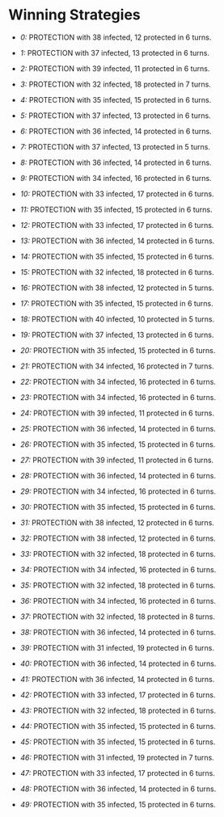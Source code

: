 # Winning Strategies

* _0:_ PROTECTION with 38 infected, 12 protected in 6 turns.


* _1:_ PROTECTION with 37 infected, 13 protected in 6 turns.


* _2:_ PROTECTION with 39 infected, 11 protected in 6 turns.


* _3:_ PROTECTION with 32 infected, 18 protected in 7 turns.


* _4:_ PROTECTION with 35 infected, 15 protected in 6 turns.


* _5:_ PROTECTION with 37 infected, 13 protected in 6 turns.


* _6:_ PROTECTION with 36 infected, 14 protected in 6 turns.


* _7:_ PROTECTION with 37 infected, 13 protected in 5 turns.


* _8:_ PROTECTION with 36 infected, 14 protected in 6 turns.


* _9:_ PROTECTION with 34 infected, 16 protected in 6 turns.


* _10:_ PROTECTION with 33 infected, 17 protected in 6 turns.


* _11:_ PROTECTION with 35 infected, 15 protected in 6 turns.


* _12:_ PROTECTION with 33 infected, 17 protected in 6 turns.


* _13:_ PROTECTION with 36 infected, 14 protected in 6 turns.


* _14:_ PROTECTION with 35 infected, 15 protected in 6 turns.


* _15:_ PROTECTION with 32 infected, 18 protected in 6 turns.


* _16:_ PROTECTION with 38 infected, 12 protected in 5 turns.


* _17:_ PROTECTION with 35 infected, 15 protected in 6 turns.


* _18:_ PROTECTION with 40 infected, 10 protected in 5 turns.


* _19:_ PROTECTION with 37 infected, 13 protected in 6 turns.


* _20:_ PROTECTION with 35 infected, 15 protected in 6 turns.


* _21:_ PROTECTION with 34 infected, 16 protected in 7 turns.


* _22:_ PROTECTION with 34 infected, 16 protected in 6 turns.


* _23:_ PROTECTION with 34 infected, 16 protected in 6 turns.


* _24:_ PROTECTION with 39 infected, 11 protected in 6 turns.


* _25:_ PROTECTION with 36 infected, 14 protected in 6 turns.


* _26:_ PROTECTION with 35 infected, 15 protected in 6 turns.


* _27:_ PROTECTION with 39 infected, 11 protected in 6 turns.


* _28:_ PROTECTION with 36 infected, 14 protected in 6 turns.


* _29:_ PROTECTION with 34 infected, 16 protected in 6 turns.


* _30:_ PROTECTION with 35 infected, 15 protected in 6 turns.


* _31:_ PROTECTION with 38 infected, 12 protected in 6 turns.


* _32:_ PROTECTION with 38 infected, 12 protected in 6 turns.


* _33:_ PROTECTION with 32 infected, 18 protected in 6 turns.


* _34:_ PROTECTION with 34 infected, 16 protected in 6 turns.


* _35:_ PROTECTION with 32 infected, 18 protected in 6 turns.


* _36:_ PROTECTION with 34 infected, 16 protected in 6 turns.


* _37:_ PROTECTION with 32 infected, 18 protected in 8 turns.


* _38:_ PROTECTION with 36 infected, 14 protected in 6 turns.


* _39:_ PROTECTION with 31 infected, 19 protected in 6 turns.


* _40:_ PROTECTION with 36 infected, 14 protected in 6 turns.


* _41:_ PROTECTION with 36 infected, 14 protected in 6 turns.


* _42:_ PROTECTION with 33 infected, 17 protected in 6 turns.


* _43:_ PROTECTION with 32 infected, 18 protected in 6 turns.


* _44:_ PROTECTION with 35 infected, 15 protected in 6 turns.


* _45:_ PROTECTION with 35 infected, 15 protected in 6 turns.


* _46:_ PROTECTION with 31 infected, 19 protected in 7 turns.


* _47:_ PROTECTION with 33 infected, 17 protected in 6 turns.


* _48:_ PROTECTION with 36 infected, 14 protected in 6 turns.


* _49:_ PROTECTION with 35 infected, 15 protected in 6 turns.


